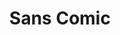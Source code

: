 ---
ee_id: '45'
site: '1'
type: '2'
url: 2008-079-sans-comic
title: Sans Comic
year: '2008'
display_year: '2008'
medium: PDF
dims:
pitch: "​Whitney Biennial press release in comic sans. Distributed to biennial press
  list."
ps: "​Made as part of Dexter Sinister’s True Mirror reflections on the 2008 Whitney
  Biennial, this was emailed to the Whitney’s press list…. FYI: no one noticed the
  font. LOL. :)"
live_url:
related: "[94] [2010-017-http-www.mocanomi.org] 2010-017 http://www.mocanomi.org/"
youtube:
related_code:
imgs: 2008_079_Sans_Comic_Full_Database_IH_1.jpg
subheading:
download: arcangel-sans-comic.pdf
add_credit:
add_credits:
commission:
layout: things-i-made
---
